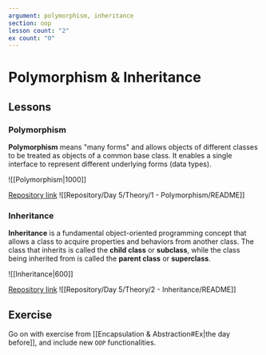 ```yaml
---
argument: polymorphism, inheritance
section: oop
lesson count: "2"
ex count: "0"
---
```

# Polymorphism & Inheritance
## Lessons
### Polymorphism
**Polymorphism** means "many forms" and allows objects of different classes to be treated as objects of a common base class. It enables a single interface to represent different underlying forms (data types).

![[Polymorphism|1000]]

[Repository link](https://github.com/boolean-uk/java-tdd-oop-polymorphism.git)
![[Repository/Day 5/Theory/1 - Polymorphism/README]]

### Inheritance
**Inheritance** is a fundamental object-oriented programming concept that allows a class to acquire properties and behaviors from another class. The class that inherits is called the **child class** or **subclass**, while the class being inherited from is called the **parent class** or **superclass**.

![[Inheritance|600]]

[Repository link](https://github.com/boolean-uk/java-tdd-oop-inheritance.git)
![[Repository/Day 5/Theory/2 - Inheritance/README]]

## Exercise
Go on with exercise from [[Encapsulation & Abstraction#Ex|the day before]], and include new `OOP` functionalities.